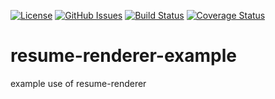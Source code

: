 [![License](https://img.shields.io/badge/License-BSD%203--Clause-blue.svg)](https://opensource.org/licenses/BSD-3-Clause)
[![GitHub Issues](https://img.shields.io/github/issues/arlac77/resume-renderer-example.svg?style=flat-square)](https://github.com/arlac77/resume-renderer-example/issues)
[![Build Status](https://img.shields.io/endpoint.svg?url=https%3A%2F%2Factions-badge.atrox.dev%2Farlac77%2Fresume-renderer-example%2Fbadge\&style=flat)](https://actions-badge.atrox.dev/arlac77/resume-renderer-example/goto)
[![Coverage Status](https://coveralls.io/repos/arlac77/resume-renderer-example/badge.svg)](https://coveralls.io/github/arlac77/resume-renderer-example)

# resume-renderer-example

example use of resume-renderer
